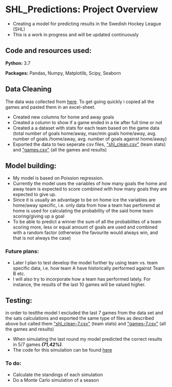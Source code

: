 # SHL_Predictions: Project Overview
- Creating a model for predicting results in the Swedish Hockey League (SHL)
- This is a work in progress and will be updated continuously

## Code and resources used:
**Python:** 3.7

**Packages:** Pandas, Numpy, Matplotlib, Scipy, Seaborn


## Data Cleaning
The data was collected from [here](https://stats.swehockey.se/ScheduleAndResults/Schedule/10371). To get going quickly i copied all the games and pasted them in an excel-sheet.

- Created new columns for home and away goals
- Created a column to show if a game ended in a tie after full time or not
- Created a a dataset with stats for each team based on the game data (total number of goals home/away, max/min goals home/away, avg. number of goals /home/away, avg. number of goals against home/away)
- Exported the data to two seperate csv files, ["shl_clean.csv"](https://github.com/tlondahl/SHL_Predictions/blob/master/SHL%2019/shl_clean.csv) (team stats) and ["games.csv"](https://github.com/tlondahl/SHL_Predictions/blob/master/SHL%2019/games.csv) (all the games and results)

## Model building:
- My model is based on Poission regression.
- Currently the model uses the variables of how many goals the home and away team is expected to score combined with how many goals they are expected to give up.
- Since it is usually an advantage to be on home ice the variables are home/away specific, i.e. only data from how a team has perforemd at home is used for calculating the  probability of the said home team scoring/giving up a goal
- To be able to predict a winner the sum of all the probabilites of a team scoring more, less or equal amount of goals are used and combined with a random factor (otherwise the favourite would always win, and that is not always the case)
### Future plans:
- Later I plan to test develop the model further by using team vs. team specific data, i.e. how team A have historically performed against Team B etc.
- I will also try to incorporate how a team has performed lately. For instance, the results of the last 10 games will be valued higher.

## Testing:
in order to testthe model I excluded the last 7 games from the data set and the sats calculations and exported the same type of files as described above but called them ["shl_clean-7.csv"](https://github.com/tlondahl/SHL_Predictions/blob/master/SHL%2019/shl_clean-7.csv) (team stats) and ["games-7.csv"](https://github.com/tlondahl/SHL_Predictions/blob/master/SHL%2019/games-7.csv) (all the games and results)
- When simulating the last round my model predicted the correct results in 5/7 games **_(71,42%)_**.
- The code for this simulation can be found [here](https://github.com/tlondahl/SHL_Predictions/blob/master/SHL%2019/last_round_sim.py)

### To do:
- Calculate the standings of each simulation
- Do a Monte Carlo simulation of a season
